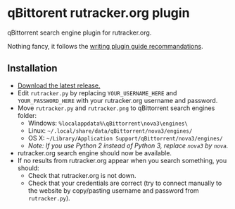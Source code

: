 qBittorent rutracker.org plugin
===============================

qBittorrent search engine plugin for rutracker.org.

Nothing fancy, it follows the [writing plugin guide recommandations](https://github.com/qbittorrent/qBittorrent/wiki/How-to-write-a-search-plugin).

Installation
------------
* [Download the latest release.](https://github.com/Skymirrh/qBittorent-rutracker-plugin/releases)
* Edit `rutracker.py` by replacing `YOUR_USERNAME_HERE` and `YOUR_PASSWORD_HERE` with your rutracker.org username and password.
* Move `rutracker.py` and `rutracker.png` to qBittorrent search engines folder:
  * Windows: `%localappdata%\qBittorrent\nova3\engines\`
  * Linux: `~/.local/share/data/qBittorrent/nova3/engines/`
  * OS X: `~/Library/Application Support/qBittorrent/nova3/engines/`
  * *Note: If you use Python 2 instead of Python 3, replace `nova3` by `nova`.*
* rutracker.org search engine should now be available.
* If no results from rutracker.org appear when you search something, you should:
	* Check that rutracker.org is not down.
  * Check that your credentials are correct (try to connect manually to the website by copy/pasting username and password from `rutracker.py`).